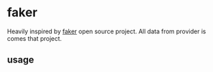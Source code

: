 # faker
Heavily inspired by [faker](https://github.com/fzaninotto/Faker) open source project.
All data from provider is comes that project.

## usage
```shell


```
